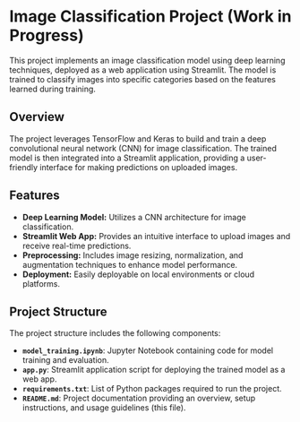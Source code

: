 # Image Classification Project (Work in Progress)

This project implements an image classification model using deep learning techniques, deployed as a web application using Streamlit. The model is trained to classify images into specific categories based on the features learned during training.

## Overview

The project leverages TensorFlow and Keras to build and train a deep convolutional neural network (CNN) for image classification. The trained model is then integrated into a Streamlit application, providing a user-friendly interface for making predictions on uploaded images.

## Features

- **Deep Learning Model:** Utilizes a CNN architecture for image classification.
- **Streamlit Web App:** Provides an intuitive interface to upload images and receive real-time predictions.
- **Preprocessing:** Includes image resizing, normalization, and augmentation techniques to enhance model performance.
- **Deployment:** Easily deployable on local environments or cloud platforms.

## Project Structure

The project structure includes the following components:

- **`model_training.ipynb`**: Jupyter Notebook containing code for model training and evaluation.
- **`app.py`**: Streamlit application script for deploying the trained model as a web app.
- **`requirements.txt`**: List of Python packages required to run the project.
- **`README.md`**: Project documentation providing an overview, setup instructions, and usage guidelines (this file).

